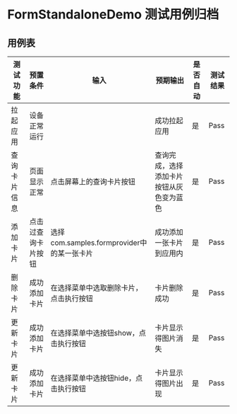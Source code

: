 # FormStandaloneDemo 测试用例归档

## 用例表

|测试功能|预置条件|输入|预期输出|是否自动|测试结果|
|--------------------------------|--------------------------------|--------------------------------|--------------------------------|--------------------------------|--------------------------------|
| 拉起应用   | 设备正常运行     |                  | 成功拉起应用                        | 是                 |Pass|
|查询卡片信息|页面显示正常|点击屏幕上的查询卡片按钮|查询完成，选择添加卡片按钮从灰色变为蓝色|是|Pass|
|添加卡片|点击过查询卡片按钮|选择com.samples.formprovider中的某一张卡片|成功添加一张卡片到应用内|是|Pass|
|删除卡片|成功添加卡片|在选择菜单中选取删除卡片，点击执行按钮|卡片删除成功|是|Pass|
|更新卡片|成功添加卡片|在选择菜单中选按钮show，点击执行按钮|卡片显示得图片消失|是|Pass|
|更新卡片|成功添加卡片|在选择菜单中选按钮hide，点击执行按钮|卡片显示得图片出现|是|Pass|